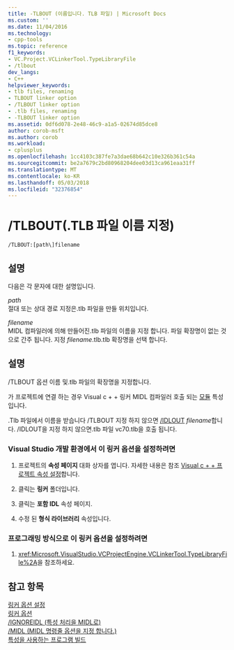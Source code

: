 ```yaml
---
title: -TLBOUT (이름입니다. TLB 파일) | Microsoft Docs
ms.custom: ''
ms.date: 11/04/2016
ms.technology:
- cpp-tools
ms.topic: reference
f1_keywords:
- VC.Project.VCLinkerTool.TypeLibraryFile
- /tlbout
dev_langs:
- C++
helpviewer_keywords:
- tlb files, renaming
- TLBOUT linker option
- /TLBOUT linker option
- .tlb files, renaming
- -TLBOUT linker option
ms.assetid: 0df6d078-2e48-46c9-a1a5-02674d85dce8
author: corob-msft
ms.author: corob
ms.workload:
- cplusplus
ms.openlocfilehash: 1cc4103c387fe7a3dae68b642c10e326b361c54a
ms.sourcegitcommit: be2a7679c2bd80968204dee03d13ca961eaa31ff
ms.translationtype: MT
ms.contentlocale: ko-KR
ms.lasthandoff: 05/03/2018
ms.locfileid: "32376854"
---
```

# <a name="tlbout-name-tlb-file"></a>/TLBOUT(.TLB 파일 이름 지정)
```  
/TLBOUT:[path\]filename  
```  
  
## <a name="remarks"></a>설명  
 다음은 각 문자에 대한 설명입니다.  
  
 *path*  
 절대 또는 상대 경로 지정은.tlb 파일을 만들 위치입니다.  
  
 *filename*  
 MIDL 컴파일러에 의해 만들어진.tlb 파일의 이름을 지정 합니다. 파일 확장명이 없는 것으로 간주 됩니다. 지정 *filename*.tlb.tlb 확장명을 선택 합니다.  
  
## <a name="remarks"></a>설명  
 /TLBOUT 옵션 이름 및.tlb 파일의 확장명을 지정합니다.  
  
 가 프로젝트에 연결 하는 경우 Visual c + + 링커 MIDL 컴파일러 호출 되는 [모듈](../../windows/module-cpp.md) 특성입니다.  
  
 .Tlb 파일에서 이름을 받습니다 /TLBOUT 지정 하지 않으면 [/IDLOUT](../../build/reference/idlout-name-midl-output-files.md) *filename*합니다. /IDLOUT을 지정 하지 않으면.tlb 파일 vc70.tlb을 호출 됩니다.  
  
### <a name="to-set-this-linker-option-in-the-visual-studio-development-environment"></a>Visual Studio 개발 환경에서 이 링커 옵션을 설정하려면  
  
1.  프로젝트의 **속성 페이지** 대화 상자를 엽니다. 자세한 내용은 참조 [Visual c + + 프로젝트 속성 설정](../../ide/working-with-project-properties.md)합니다.  
  
2.  클릭는 **링커** 폴더입니다.  
  
3.  클릭는 **포함 IDL** 속성 페이지.  
  
4.  수정 된 **형식 라이브러리** 속성입니다.  
  
### <a name="to-set-this-linker-option-programmatically"></a>프로그래밍 방식으로 이 링커 옵션을 설정하려면  
  
1.  <xref:Microsoft.VisualStudio.VCProjectEngine.VCLinkerTool.TypeLibraryFile%2A>을 참조하세요.  
  
## <a name="see-also"></a>참고 항목  
 [링커 옵션 설정](../../build/reference/setting-linker-options.md)   
 [링커 옵션](../../build/reference/linker-options.md)   
 [/IGNOREIDL (특성 처리을 MIDL로)](../../build/reference/ignoreidl-don-t-process-attributes-into-midl.md)   
 [/MIDL (MIDL 명령줄 옵션을 지정 합니다.)](../../build/reference/midl-specify-midl-command-line-options.md)   
 [특성을 사용하는 프로그램 빌드](../../windows/building-an-attributed-program.md)